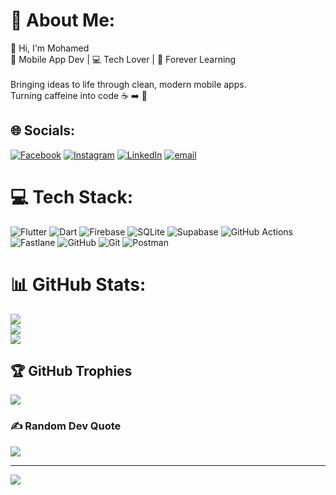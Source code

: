 # 💫 About Me:
👋 Hi, I'm Mohamed  <br>🚀 Mobile App Dev | 💻 Tech Lover | 🌱 Forever Learning  <br><br>Bringing ideas to life through clean, modern mobile apps.  <br>Turning caffeine into code ☕️ ➡️ 📱<br>


## 🌐 Socials:
[![Facebook](https://img.shields.io/badge/Facebook-%231877F2.svg?logo=Facebook&logoColor=white)](https://facebook.com/Mohamed.Hosny195) [![Instagram](https://img.shields.io/badge/Instagram-%23E4405F.svg?logo=Instagram&logoColor=white)](https://instagram.com/mohamedd_hosni) [![LinkedIn](https://img.shields.io/badge/LinkedIn-%230077B5.svg?logo=linkedin&logoColor=white)](https://linkedin.com/in/mohamed-hosny21) [![email](https://img.shields.io/badge/Email-D14836?logo=gmail&logoColor=white)](mailto:mohamedhosny.developer@gmail.com) 

# 💻 Tech Stack:
![Flutter](https://img.shields.io/badge/Flutter-%2302569B.svg?style=for-the-badge&logo=Flutter&logoColor=white) ![Dart](https://img.shields.io/badge/dart-%230175C2.svg?style=for-the-badge&logo=dart&logoColor=white) ![Firebase](https://img.shields.io/badge/firebase-a08021?style=for-the-badge&logo=firebase&logoColor=ffcd34) ![SQLite](https://img.shields.io/badge/sqlite-%2307405e.svg?style=for-the-badge&logo=sqlite&logoColor=white) ![Supabase](https://img.shields.io/badge/Supabase-3ECF8E?style=for-the-badge&logo=supabase&logoColor=white) ![GitHub Actions](https://img.shields.io/badge/github%20actions-%232671E5.svg?style=for-the-badge&logo=githubactions&logoColor=white) ![Fastlane](https://img.shields.io/badge/fastlane-%2382bd4e.svg?style=for-the-badge&logo=fastlane&logoColor=black) ![GitHub](https://img.shields.io/badge/github-%23121011.svg?style=for-the-badge&logo=github&logoColor=white) ![Git](https://img.shields.io/badge/git-%23F05033.svg?style=for-the-badge&logo=git&logoColor=white) ![Postman](https://img.shields.io/badge/Postman-FF6C37?style=for-the-badge&logo=postman&logoColor=white)
# 📊 GitHub Stats:
![](https://github-readme-stats.vercel.app/api?username=mohamedhosny21&theme=radical&hide_border=false&include_all_commits=false&count_private=false)<br/>
![](https://nirzak-streak-stats.vercel.app/?user=mohamedhosny21&theme=radical&hide_border=false)<br/>
![](https://github-readme-stats.vercel.app/api/top-langs/?username=mohamedhosny21&theme=radical&hide_border=false&include_all_commits=false&count_private=false&layout=compact)

## 🏆 GitHub Trophies
![](https://github-profile-trophy.vercel.app/?username=mohamedhosny21&theme=radical&no-frame=false&no-bg=true&margin-w=4)

### ✍️ Random Dev Quote
![](https://quotes-github-readme.vercel.app/api?type=horizontal&theme=radical)

---
[![](https://visitcount.itsvg.in/api?id=mohamedhosny21&icon=0&color=0)](https://visitcount.itsvg.in)

<!-- Proudly created with GPRM ( https://gprm.itsvg.in ) -->
